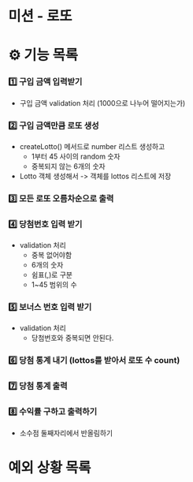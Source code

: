 # 미션 - 로또

# ⚙️ 기능 목록
### 1️⃣ 구입 금액 입력받기
  - 구입 금액 validation 처리 (1000으로 나누어 떨어지는가)
### 2️⃣ 구입 금액만큼 로또 생성
  - createLotto() 메서드로 number 리스트 생성하고
    - 1부터 45 사이의 random 숫자
    - 중복되지 않는 6개의 숫자
  - Lotto 객체 생성해서 -> 객체를 lottos 리스트에 저장
### 3️⃣ 모든 로또 오름차순으로 출력
### 4️⃣ 당첨번호 입력 받기
  - validation 처리
    - 중복 없어야함
    - 6개의 숫자
    - 쉼표(,)로 구분
    - 1~45 범위의 수
### 5️⃣ 보너스 번호 입력 받기
  - validation 처리
    - 당첨번호와 중복되면 안된다.
### 6️⃣ 당첨 통계 내기 (lottos를 받아서 로또 수 count)
### 7️⃣ 당첨 통계 출력
### 8️⃣ 수익률 구하고 출력하기
  - 소수점 둘째자리에서 반올림하기

# 예외 상황 목록
